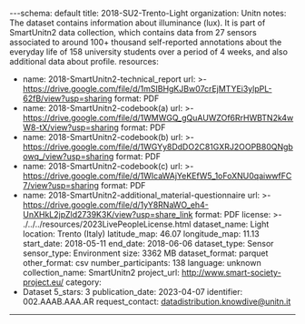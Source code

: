 ---schema: default
title: 2018-SU2-Trento-Light
organization: Unitn
notes: The dataset contains information about illuminance (lux). It is part of SmartUnitn2
  data collection, which contains data from 27 sensors associated to around 100+ thousand
  self-reported annotations about the everyday life of 158 university students over
  a period of 4 weeks, and also additional data about profile.
resources:
- name: 2018-SmartUnitn2-technical_report
  url: >-
    https://drive.google.com/file/d/1mSIBHgKJBw07crEjMTYEi3ylpPL-62fB/view?usp=sharing
  format: PDF
- name: 2018-SmartUnitn2-codebook(a)
  url: >-
    https://drive.google.com/file/d/1WMWGQ_gQuAUWZOf6RrHWBTN2k4wW8-tX/view?usp=sharing
  format: PDF
- name: 2018-SmartUnitn2-codebook(b)
  url: >-
    https://drive.google.com/file/d/1WGYy8DdDO2C81GXRJ2OOPB80QNgbowq_/view?usp=sharing
  format: PDF
- name: 2018-SmartUnitn2-codebook(c)
  url: >-
    https://drive.google.com/file/d/1WIcaWAjYeKEfW5_1oFoXNU0qaiwwfFC7/view?usp=sharing
  format: PDF
- name: 2018-SmartUnitn2-additional_material-questionnaire
  url: >-
    https://drive.google.com/file/d/1yY8RNaWO_eh4-UnXHkL2jpZld2739K3K/view?usp=share_link
  format: PDF
license: >-
  ./../../resources/2023LivePeopleLicense.html
dataset_name: Light
location: Trento (Italy)
latitude_map: 46.07
longitude_map: 11.13
start_date: 2018-05-11
end_date: 2018-06-06
dataset_type: Sensor
sensor_type: Environment
size: 3362 MB
dataset_format: parquet
other_format: csv
number_participants: 138
language: unknown
collection_name: SmartUnitn2
project_url: <a 
  href="http://www.smart-society-project.eu/">http://www.smart-society-project.eu/</a>
category:
- Dataset
5_stars: 3
publication_date: 2023-04-07
identifier: 002.AAAB.AAA.AR
request_contact: datadistribution.knowdive@unitn.it
---
